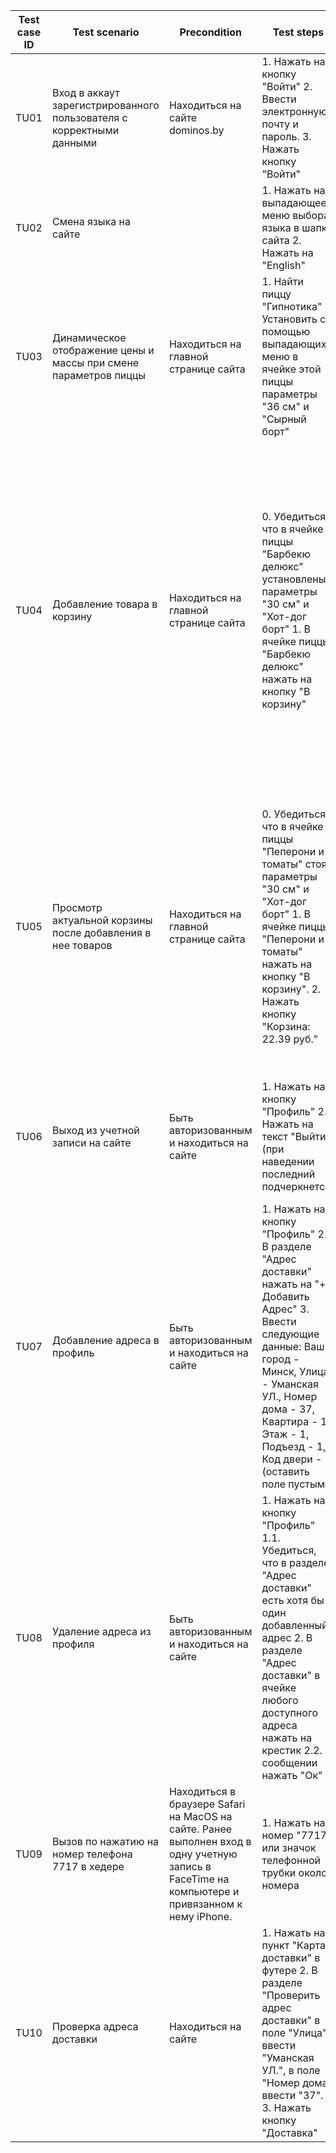 | Test case ID  | Test scenario | Precondition | Test steps  | Test data  | Expected results  | Actual results  | Passed/Failed  |
| ------------ | ------------ | ------------ | ------------ | ------------ | ------------ | ------------ | ------------ |
| TU01  | Вход в аккаут зарегистрированного пользователя с корректными данными  | Находиться на сайте dominos.by | 1. Нажать на кнопку "Войти" 2. Ввести электронную почту и пароль. 3. Нажать кнопку "Войти"  | Электронная почта: ilyinp...@gmail.com Пароль: ........  | Возврат на стартовую страницу. Вместо бывшей кнопки "Войти" стоит кнопка "Профиль". Рядом с последней - поле "Бонусы"  |  As expected | Passed  |
| TU02  | Смена языка на сайте  |   | 1. Нажать на выпадающее меню выбора языка в шапке сайта 2. Нажать на "English" |   | Страница сайта перезагрузилась. Весь текст на странице стал английским  | As expected  | Passed |
| TU03  | Динамическое отображение цены и массы при смене параметров пиццы  | Находиться на главной странице сайта  | 1. Найти пиццу "Гипнотика" 2. Установить с помощью выпадающих меню в ячейке этой пиццы параметры "36 см" и "Сырный борт"  |   | Цена в ячейке этой пиццы стала "31.39 руб.". Масса стала "830 гр"  | As expected  | Passed |
| TU04  | Добавление товара в корзину  | Находиться на главной странице сайта  | 0. Убедиться, что в ячейке пиццы "Барбекю делюкс" установлены параметры "30 см" и "Хот-дог борт" 1. В ячейке пиццы "Барбекю делюкс" нажать на кнопку "В корзину"  |  | Кнопка "В корзину" в ячейке выбранной пиццы сменилась на "- 1 +", где "-" и "+" - кнопки, "1" - число между ними. Текст в кнопке "Корзина" сменился на "Корзина: 27.89 руб.". Значок корзины в кнопке "Корзина" сменился на такой же с круглым счетчико в правом верхнем углу значка. В круглом счетчике число 1.  | As expected  | Passed  |
| TU05  | Просмотр актуальной корзины после добавления в нее товаров  | Находиться на главной странице сайта  | 0. Убедиться, что в ячейке пиццы "Пеперони и томаты" стоят параметры "30 см" и "Хот-дог борт" 1. В ячейке пиццы "Пеперони и томаты" нажать на кнопку "В корзину". 2. Нажать кнопку "Корзина: 22.39 руб." |   | Выпало меню, в котором отображается ячейка с текстом "Пеперони и томаты Хот-дог борт, 30 см Соус барбекю, Пепперони, Сыр моцарелла, Томаты 22.39 руб. 590 гр" кнопками управления количеством пицц в заказе "- 1 +", ниже текстом "Сумма заказа: 22.39 руб." и ниже кнопкой "Оформить заказ"   | As expected  | Passed  |
| TU06  | Выход из учетной записи на сайте  | Быть авторизованным и находиться на сайте  | 1. Нажать на кнопку "Профиль" 2. Нажать на текст "Выйти" (при наведении последний подчеркнется)  |  Электронная почта: ilyinp...@gmail.com Пароль: ........ | Попали на главную страницу сайта. Бывшая кнопка "Профиль" сталла кнопкой "Войти". Счетчик бонусов рядом с последней исчез.  | As expected  | Passed |
| TU07  | Добавление адреса в профиль  | Быть авторизованным и находиться на сайте  | 1. Нажать на кнопку "Профиль" 2. В разделе "Адрес доставки" нажать на "+ Добавить Адрес" 3. Ввести следующие данные: Ваш город - Минск, Улица - Уманская УЛ., Номер дома - 37, Квартира - 1, Этаж - 1, Подъезд - 1, Код двери - (оставить поле пустым) | Электронная почта: ilyinp...@gmail.com Пароль: ........ | Вернуло на страницу "Профиль". Выскочило сообщение "Адрес добавлен". В разделе "Адрес доставки" появилась новая ячейка: "Минск, уманская ул., Дом: 37, Квартира: 1, Подъезд: 1, Этаж: 1"  |  As expected | Passed  |
| TU08  | Удаление адреса из профиля  | Быть авторизованным и находиться на сайте  | 1. Нажать на кнопку "Профиль" 1.1. Убедиться, что в разделе "Адрес доставки" есть хотя бы один добавленный адрес 2. В разделе "Адрес доставки" в ячейке любого доступного адреса нажать на крестик 2.2. В сообщении нажать "Ок"   | Электронная почта: ilyinp...@gmail.com Пароль: ........ |  После нажатия на крестик появляется сообщение с текстом "Адрес ?выбранный адрес? будет удален. Продолжить?" и кнопкой "Ок". После нажатия на кнопку сообщение исчезает, из раздела "Адрес доставки" исчезает выбранный адрес. | As expected  | Passed  |
| TU09  | Вызов по нажатию на номер телефона 7717 в хедере | Находиться в браузере Safari на MacOS на сайте. Ранее выполнен вход в одну учетную запись в FaceTime на компьютере и привязанном к нему iPhone. | 1. Нажать на номер "7717" или значок телефонной трубки около номера  | Apple ID: ilyin...@gmail.com Password: ....  | Всплывает уведомление на mac со следующим текстом: "7717 Нажмите "Вызов, чтобы позвонить" и кнопками "Позвонить" и "Отменить"  | As expected  | Passed  |
| TU10  | Проверка адреса доставки  | Находиться на сайте  | 1. Нажать на пункт "Карта доставки" в футере 2. В разделе "Проверить адрес доставки" в поле "Улица" ввести "Уманская УЛ.", в поле "Номер дома" ввести "37". 3. Нажать кнопку "Доставка"   |  | Появилось сообщение "Вы находитесь в зоне доставки!". На карте подсвечена зона доставки пиццерии по адресу проспект Дзержинского 106 (ТЦ "Магнит"), на самой пиццерии значок геопозиции с логотипом Домино'с Пицца | As expected  | Passed  |

